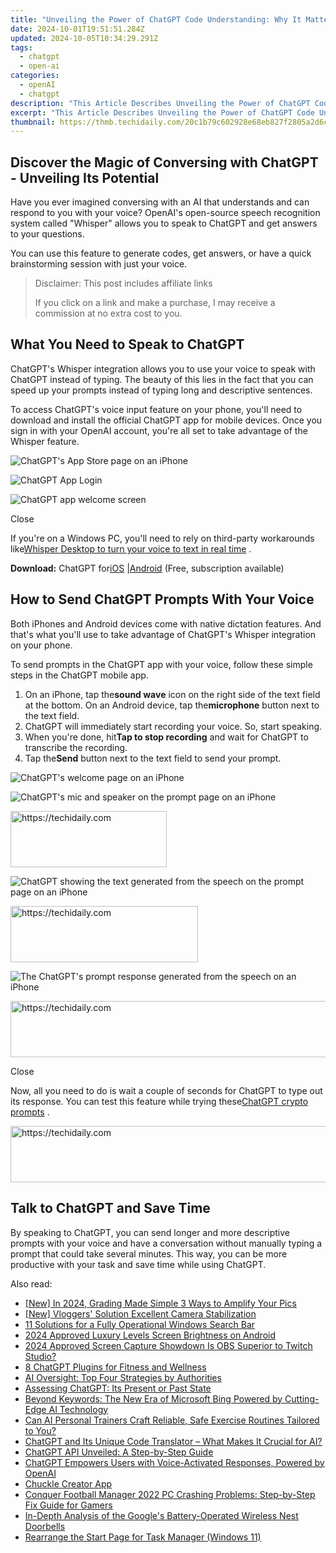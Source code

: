 ```yaml
---
title: "Unveiling the Power of ChatGPT Code Understanding: Why It Matters"
date: 2024-10-01T19:51:51.284Z
updated: 2024-10-05T10:34:29.291Z
tags:
  - chatgpt
  - open-ai
categories:
  - openAI
  - chatgpt
description: "This Article Describes Unveiling the Power of ChatGPT Code Understanding: Why It Matters"
excerpt: "This Article Describes Unveiling the Power of ChatGPT Code Understanding: Why It Matters"
thumbnail: https://thmb.techidaily.com/20c1b79c602928e68eb827f2805a2d6c02102230fc6f02657f8a03a2a51b45e9.jpg
---
```


## Discover the Magic of Conversing with ChatGPT - Unveiling Its Potential

 Have you ever imagined conversing with an AI that understands and can respond to you with your voice? OpenAI's open-source speech recognition system called "Whisper" allows you to speak to ChatGPT and get answers to your questions.

 You can use this feature to generate codes, get answers, or have a quick brainstorming session with just your voice.

>  Disclaimer: This post includes affiliate links
>
>  If you click on a link and make a purchase, I may receive a commission at no extra cost to you.
>

## What You Need to Speak to ChatGPT

 ChatGPT's Whisper integration allows you to use your voice to speak with ChatGPT instead of typing. The beauty of this lies in the fact that you can speed up your prompts instead of typing long and descriptive sentences.

 To access ChatGPT's voice input feature on your phone, you'll need to download and install the official ChatGPT app for mobile devices. Once you sign in with your OpenAI account, you're all set to take advantage of the Whisper feature.

![ChatGPT's App Store page on an iPhone](https://static1.makeuseofimages.com/wordpress/wp-content/uploads/2023/08/chatgpt-s-app-store-page-on-an-iphone.jpg)

![ChatGPT App Login](https://static1.makeuseofimages.com/wordpress/wp-content/uploads/2023/05/chatgpt-app-login.jpg)

![ChatGPT app welcome screen](https://static1.makeuseofimages.com/wordpress/wp-content/uploads/2023/05/chatgpt-app-welcome-screen.jpg)

Close

 If you're on a Windows PC, you'll need to rely on third-party workarounds like[Whisper Desktop to turn your voice to text in real time](https://www.makeuseof.com/windows-whisper-desktop-guide/) .

**Download:** ChatGPT for[iOS](http://apps.apple.com/app/openai-chatgpt/id6448311069) |[Android](https://www.anrdoezrs.net/links/7251228/type/dlg/sid/UUmuoUeUpU2029654/https://play.google.com/store/apps/details?id=com.openai.chatgpt&hl=en&gl=US) (Free, subscription available)

## How to Send ChatGPT Prompts With Your Voice

 Both iPhones and Android devices come with native dictation features. And that's what you'll use to take advantage of ChatGPT's Whisper integration on your phone.

 To send prompts in the ChatGPT app with your voice, follow these simple steps in the ChatGPT mobile app.

1. On an iPhone, tap the**sound wave** icon on the right side of the text field at the bottom. On an Android device, tap the**microphone** button next to the text field.
2. ChatGPT will immediately start recording your voice. So, start speaking.
3. When you're done, hit**Tap to stop recording** and wait for ChatGPT to transcribe the recording.
4. Tap the**Send** button next to the text field to send your prompt.

![ChatGPT's welcome page on an iPhone](https://static1.makeuseofimages.com/wordpress/wp-content/uploads/2023/09/img_4309.jpg)

![ChatGPT's mic and speaker on the prompt page on an iPhone](https://static1.makeuseofimages.com/wordpress/wp-content/uploads/2023/09/img_4311.jpg)

<!-- affiliate ads begin -->
<a href="https://bluettius.sjv.io/c/5597632/2139107/17108" target="_top" id="2139107">
  <img src="//a.impactradius-go.com/display-ad/17108-2139107" border="0" alt="https://techidaily.com" width="250" height="90"/>
</a>
<img height="0" width="0" src="https://bluettius.sjv.io/i/5597632/2139107/17108" style="position:absolute;visibility:hidden;" border="0" />
<!-- affiliate ads end -->

![ChatGPT showing the text generated from the speech on the prompt page on an iPhone](https://static1.makeuseofimages.com/wordpress/wp-content/uploads/2023/09/img_4313.jpg)

<!-- affiliate ads begin -->
<a href="https://wigfever.sjv.io/c/5597632/1995803/22899" target="_top" id="1995803">
  <img src="//a.impactradius-go.com/display-ad/22899-1995803" border="0" alt="https://techidaily.com" width="300" height="90"/>
</a>
<img height="0" width="0" src="https://wigfever.sjv.io/i/5597632/1995803/22899" style="position:absolute;visibility:hidden;" border="0" />
<!-- affiliate ads end -->

![The ChatGPT's prompt response generated from the speech on an iPhone](https://static1.makeuseofimages.com/wordpress/wp-content/uploads/2023/09/img_4314.jpg)

<!-- affiliate ads begin -->
<a href="https://aligracehair.sjv.io/c/5597632/2135361/19272" target="_top" id="2135361">
  <img src="//a.impactradius-go.com/display-ad/19272-2135361" border="0" alt="https://techidaily.com" width="728" height="90"/>
</a>
<img height="0" width="0" src="https://aligracehair.sjv.io/i/5597632/2135361/19272" style="position:absolute;visibility:hidden;" border="0" />
<!-- affiliate ads end -->

Close

 Now, all you need to do is wait a couple of seconds for ChatGPT to type out its response. You can test this feature while trying these[ChatGPT crypto prompts](https://www.makeuseof.com/the-best-chatgpt-crypto-prompts/) .

<!-- affiliate ads begin -->
<a href="https://zebaoaffiliateprogram.pxf.io/c/5597632/2137973/21526" target="_top" id="2137973">
  <img src="//a.impactradius-go.com/display-ad/21526-2137973" border="0" alt="https://techidaily.com" width="728" height="90"/>
</a>
<img height="0" width="0" src="https://zebaoaffiliateprogram.pxf.io/i/5597632/2137973/21526" style="position:absolute;visibility:hidden;" border="0" />
<!-- affiliate ads end -->

## Talk to ChatGPT and Save Time

 By speaking to ChatGPT, you can send longer and more descriptive prompts with your voice and have a conversation without manually typing a prompt that could take several minutes. This way, you can be more productive with your task and save time while using ChatGPT.

<ins class="adsbygoogle"
     style="display:block"
     data-ad-format="autorelaxed"
     data-ad-client="ca-pub-7571918770474297"
     data-ad-slot="1223367746"></ins>

<ins class="adsbygoogle"
     style="display:block"
     data-ad-client="ca-pub-7571918770474297"
     data-ad-slot="8358498916"
     data-ad-format="auto"
     data-full-width-responsive="true"></ins>

<span class="atpl-alsoreadstyle">Also read:</span>
<div><ul>
<li><a href="https://article-knowledge.techidaily.com/new-in-2024-grading-made-simple-3-ways-to-amplify-your-pics/"><u>[New] In 2024, Grading Made Simple 3 Ways to Amplify Your Pics</u></a></li>
<li><a href="https://youtube-blog.techidaily.com/loggers-solution-excellent-camera-stabilization/"><u>[New] Vloggers' Solution Excellent Camera Stabilization</u></a></li>
<li><a href="https://win11-tips.techidaily.com/11-solutions-for-a-fully-operational-windows-search-bar/"><u>11 Solutions for a Fully Operational Windows Search Bar</u></a></li>
<li><a href="https://extra-approaches.techidaily.com/2024-approved-luxury-levels-screen-brightness-on-android/"><u>2024 Approved Luxury Levels Screen Brightness on Android</u></a></li>
<li><a href="https://on-screen-recording.techidaily.com/2024-approved-screen-capture-showdown-is-obs-superior-to-twitch-studio/"><u>2024 Approved Screen Capture Showdown Is OBS Superior to Twitch Studio?</u></a></li>
<li><a href="https://tech-revival.techidaily.com/8-chatgpt-plugins-for-fitness-and-wellness/"><u>8 ChatGPT Plugins for Fitness and Wellness</u></a></li>
<li><a href="https://tech-revival.techidaily.com/ai-oversight-top-four-strategies-by-authorities/"><u>AI Oversight: Top Four Strategies by Authorities</u></a></li>
<li><a href="https://tech-revival.techidaily.com/assessing-chatgpt-its-present-or-past-state/"><u>Assessing ChatGPT: Its Present or Past State</u></a></li>
<li><a href="https://tech-revival.techidaily.com/beyond-keywords-the-new-era-of-microsoft-bing-powered-by-cutting-edge-ai-technology/"><u>Beyond Keywords: The New Era of Microsoft Bing Powered by Cutting-Edge AI Technology</u></a></li>
<li><a href="https://tech-revival.techidaily.com/can-ai-personal-trainers-craft-reliable-safe-exercise-routines-tailored-to-you/"><u>Can AI Personal Trainers Craft Reliable, Safe Exercise Routines Tailored to You?</u></a></li>
<li><a href="https://tech-revival.techidaily.com/chatgpt-and-its-unique-code-translator-what-makes-it-crucial-for-ai/"><u>ChatGPT and Its Unique Code Translator – What Makes It Crucial for AI?</u></a></li>
<li><a href="https://tech-revival.techidaily.com/chatgpt-api-unveiled-a-step-by-step-guide/"><u>ChatGPT API Unveiled: A Step-by-Step Guide</u></a></li>
<li><a href="https://tech-revival.techidaily.com/chatgpt-empowers-users-with-voice-activated-responses-powered-by-openai/"><u>ChatGPT Empowers Users with Voice-Activated Responses, Powered by OpenAI</u></a></li>
<li><a href="https://extra-resources.techidaily.com/chuckle-creator-app/"><u>Chuckle Creator App</u></a></li>
<li><a href="https://win-answers.techidaily.com/conquer-football-manager-2022-pc-crashing-problems-step-by-step-fix-guide-for-gamers/"><u>Conquer Football Manager 2022 PC Crashing Problems: Step-by-Step Fix Guide for Gamers</u></a></li>
<li><a href="https://buynow-reviews.techidaily.com/in-depth-analysis-of-the-googles-battery-operated-wireless-nest-doorbells/"><u>In-Depth Analysis of the Google's Battery-Operated Wireless Nest Doorbells</u></a></li>
<li><a href="https://windows11.techidaily.com/rearrange-the-start-page-for-task-manager-windows-11/"><u>Rearrange the Start Page for Task Manager (Windows 11)</u></a></li>
</ul></div>

